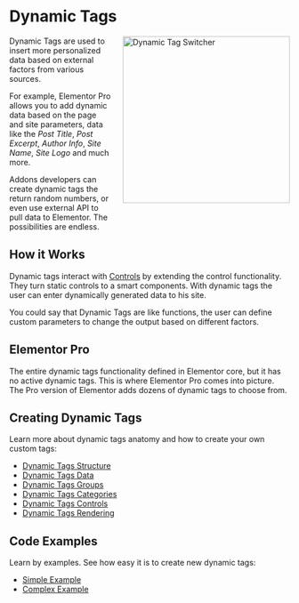 # Dynamic Tags

<Badge type="tip" vertical="top" text="Elementor Core" /> <Badge type="warning" vertical="top" text="Advanced" />

<img src="/assets/img/dynamic-tag-switcher.png" alt="Dynamic Tag Switcher" style="float: right; width: 300px; margin-left: 20px; margin-bottom: 20px;">

Dynamic Tags are used to insert more personalized data based on external factors from various sources.

For example, Elementor Pro allows you to add dynamic data based on the page and site parameters, data like the *Post Title*, *Post Excerpt*, *Author Info*, *Site Name*, *Site Logo* and much more.

Addons developers can create dynamic tags the return random numbers, or even use external API to pull data to Elementor. The possibilities are endless.

## How it Works

Dynamic tags interact with [Controls](/controls/) by extending the control functionality. They turn static controls to a smart components. With dynamic tags the user can enter dynamically generated data to his site.

You could say that Dynamic Tags are like functions, the user can define custom parameters to change the output based on different factors.

## Elementor Pro

The entire dynamic tags functionality defined in Elementor core, but it has no active dynamic tags. This is where Elementor Pro comes into picture. The Pro version of Elementor adds dozens of dynamic tags to choose from.

## Creating Dynamic Tags

Learn more about dynamic tags anatomy and how to create your own custom tags:

* [Dynamic Tags Structure](./dynamic-tags-structure)
* [Dynamic Tags Data](./dynamic-tags-data)
* [Dynamic Tags Groups](./dynamic-tags-groups)
* [Dynamic Tags Categories](./dynamic-tags-categories)
* [Dynamic Tags Controls](./dynamic-tags-controls)
* [Dynamic Tags Rendering](./dynamic-tags-rendering)

## Code Examples

Learn by examples. See how easy it is to create new dynamic tags:

* [Simple Example](./simple-example)
* [Complex Example](./complex-example)
